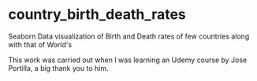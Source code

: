 # country_birth_death_rates
Seaborn Data visualization of Birth and Death rates of few countries along with that of World's

This work was carried out when I was learning an Udemy course by Jose Portilla, a big thank you to him.
